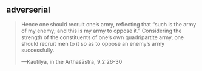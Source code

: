 ## adverserial
> Hence one should recruit one’s army, reflecting that “such is the army of my enemy; and this is my army to oppose it.” Considering the strength of the constituents of one’s own quadripartite army, one should recruit men to it so as to oppose an enemy’s army successfully.
> 
> —Kautilya, in the Arthaśāstra, 9.2:26-30